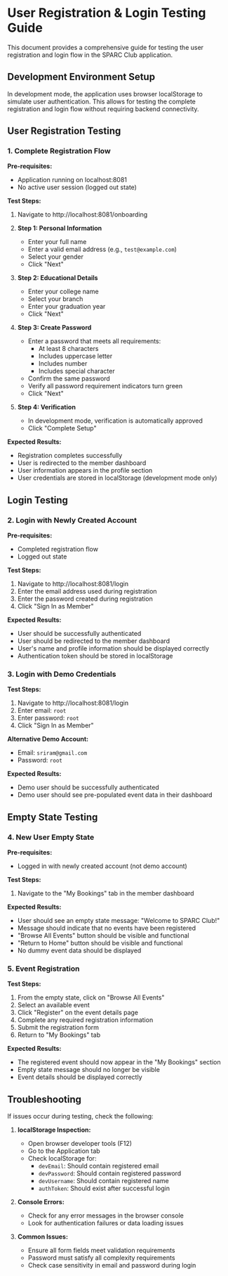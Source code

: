 # User Registration & Login Testing Guide

This document provides a comprehensive guide for testing the user registration and login flow in the SPARC Club application.

## Development Environment Setup

In development mode, the application uses browser localStorage to simulate user authentication. This allows for testing the complete registration and login flow without requiring backend connectivity.

## User Registration Testing

### 1. Complete Registration Flow

**Pre-requisites:**
- Application running on localhost:8081
- No active user session (logged out state)

**Test Steps:**

1. Navigate to http://localhost:8081/onboarding
2. **Step 1: Personal Information**
   - Enter your full name
   - Enter a valid email address (e.g., `test@example.com`)
   - Select your gender
   - Click "Next"

3. **Step 2: Educational Details**
   - Enter your college name
   - Select your branch
   - Enter your graduation year
   - Click "Next"

4. **Step 3: Create Password**
   - Enter a password that meets all requirements:
     - At least 8 characters
     - Includes uppercase letter
     - Includes number
     - Includes special character
   - Confirm the same password
   - Verify all password requirement indicators turn green
   - Click "Next"

5. **Step 4: Verification**
   - In development mode, verification is automatically approved
   - Click "Complete Setup"

**Expected Results:**
- Registration completes successfully
- User is redirected to the member dashboard
- User information appears in the profile section
- User credentials are stored in localStorage (development mode only)

## Login Testing

### 2. Login with Newly Created Account

**Pre-requisites:**
- Completed registration flow
- Logged out state

**Test Steps:**
1. Navigate to http://localhost:8081/login
2. Enter the email address used during registration
3. Enter the password created during registration
4. Click "Sign In as Member"

**Expected Results:**
- User should be successfully authenticated
- User should be redirected to the member dashboard
- User's name and profile information should be displayed correctly
- Authentication token should be stored in localStorage

### 3. Login with Demo Credentials

**Test Steps:**
1. Navigate to http://localhost:8081/login
2. Enter email: `root`
3. Enter password: `root`
4. Click "Sign In as Member"

**Alternative Demo Account:**
- Email: `sriram@gmail.com`
- Password: `root`

**Expected Results:**
- Demo user should be successfully authenticated
- Demo user should see pre-populated event data in their dashboard

## Empty State Testing

### 4. New User Empty State

**Pre-requisites:**
- Logged in with newly created account (not demo account)

**Test Steps:**
1. Navigate to the "My Bookings" tab in the member dashboard

**Expected Results:**
- User should see an empty state message: "Welcome to SPARC Club!"
- Message should indicate that no events have been registered
- "Browse All Events" button should be visible and functional
- "Return to Home" button should be visible and functional
- No dummy event data should be displayed

### 5. Event Registration

**Test Steps:**
1. From the empty state, click on "Browse All Events"
2. Select an available event
3. Click "Register" on the event details page
4. Complete any required registration information
5. Submit the registration form
6. Return to "My Bookings" tab

**Expected Results:**
- The registered event should now appear in the "My Bookings" section
- Empty state message should no longer be visible
- Event details should be displayed correctly

## Troubleshooting

If issues occur during testing, check the following:

1. **localStorage Inspection:**
   - Open browser developer tools (F12)
   - Go to the Application tab
   - Check localStorage for:
     - `devEmail`: Should contain registered email
     - `devPassword`: Should contain registered password
     - `devUsername`: Should contain registered name
     - `authToken`: Should exist after successful login

2. **Console Errors:**
   - Check for any error messages in the browser console
   - Look for authentication failures or data loading issues

3. **Common Issues:**
   - Ensure all form fields meet validation requirements
   - Password must satisfy all complexity requirements
   - Check case sensitivity in email and password during login